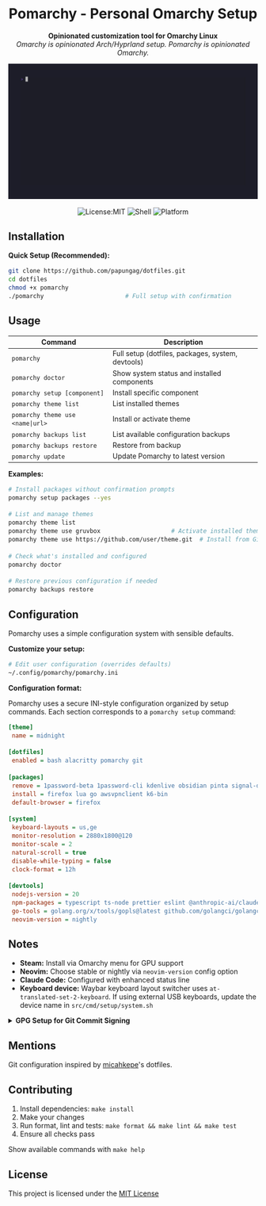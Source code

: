 <div align="center">

# Pomarchy - Personal Omarchy Setup

**Opinionated customization tool for Omarchy Linux**  
_Omarchy is opinionated Arch/Hyprland setup. Pomarchy is opinionated Omarchy._

<p align="center">
  <img src="demo/demo.gif" alt="Pomarchy Demo" width="600"/>
</p>

![License:MIT](https://img.shields.io/static/v1?label=License&message=MIT&color=green&style=flat-square)
![Shell](https://img.shields.io/badge/Shell-Bash-green?style=flat-square)
![Platform](https://img.shields.io/badge/Platform-Omarchy%20Linux-blue?style=flat-square)

</div>

## Installation

**Quick Setup (Recommended):**

```bash
git clone https://github.com/papungag/dotfiles.git
cd dotfiles
chmod +x pomarchy
./pomarchy                       # Full setup with confirmation
```

## Usage

| Command                          | Description                                       |
| -------------------------------- | ------------------------------------------------- |
| `pomarchy`                       | Full setup (dotfiles, packages, system, devtools) |
| `pomarchy doctor`                | Show system status and installed components       |
| `pomarchy setup [component]`     | Install specific component                        |
| `pomarchy theme list`            | List installed themes                             |
| `pomarchy theme use <name\|url>` | Install or activate theme                         |
| `pomarchy backups list`          | List available configuration backups              |
| `pomarchy backups restore`       | Restore from backup                               |
| `pomarchy update`                | Update Pomarchy to latest version                 |

**Examples:**

```bash
# Install packages without confirmation prompts
pomarchy setup packages --yes

# List and manage themes
pomarchy theme list
pomarchy theme use gruvbox                    # Activate installed theme
pomarchy theme use https://github.com/user/theme.git  # Install from GitHub

# Check what's installed and configured
pomarchy doctor

# Restore previous configuration if needed
pomarchy backups restore
```

## Configuration

Pomarchy uses a simple configuration system with sensible defaults.

**Customize your setup:**

```bash
# Edit user configuration (overrides defaults)
~/.config/pomarchy/pomarchy.ini
```

**Configuration format:**

Pomarchy uses a secure INI-style configuration organized by setup commands. Each section corresponds to a `pomarchy setup` command:

```ini
[theme]
 name = midnight

[dotfiles]
 enabled = bash alacritty pomarchy git

[packages]
 remove = 1password-beta 1password-cli kdenlive obsidian pinta signal-desktop typora spotify
 install = firefox lua go awsvpnclient k6-bin
 default-browser = firefox

[system]
 keyboard-layouts = us,ge
 monitor-resolution = 2880x1800@120
 monitor-scale = 2
 natural-scroll = true
 disable-while-typing = false
 clock-format = 12h

[devtools]
 nodejs-version = 20
 npm-packages = typescript ts-node prettier eslint @anthropic-ai/claude-code
 go-tools = golang.org/x/tools/gopls@latest github.com/golangci/golangci-lint/cmd/golangci-lint@latest
 neovim-version = nightly
```

## Notes

- **Steam:** Install via Omarchy menu for GPU support
- **Neovim:** Choose stable or nightly via `neovim-version` config option
- **Claude Code:** Configured with enhanced status line
- **Keyboard device:** Waybar keyboard layout switcher uses `at-translated-set-2-keyboard`. If using external USB keyboards, update the device name in `src/cmd/setup/system.sh`

<details>
<summary><strong>GPG Setup for Git Commit Signing</strong></summary>

Pomarchy includes a comprehensive Git configuration with commit signing enabled. To set up GPG for signed commits:

### Generate a GPG Key

```bash
# Generate a new GPG key
gpg --full-generate-key

# Follow the prompts and use default settings unless you have specific requirements
# Enter your name and email (must match your Git config)
```

### Configure Git with Your GPG Key

```bash
# List your GPG keys to get the key ID
gpg --list-secret-keys --keyid-format=long

# Copy the long key ID (between sec and uid sections)

# Set your signing key in Git
git config --global user.signingkey YOUR_KEY_ID

# Enable commit signing (already enabled in Pomarchy's .gitconfig)
git config --global commit.gpgsign true
```

### Add GPG Key to GitHub

```bash
# Export your public key
gpg --armor --export YOUR_KEY_ID

# Copy the output and add it to GitHub:
# Settings → SSH and GPG keys → New GPG key
```

</details>

## Mentions

Git configuration inspired by [micahkepe](https://github.com/micahkepe)'s dotfiles.

## Contributing

1. Install dependencies: `make install`
2. Make your changes
3. Run format, lint and tests: `make format && make lint && make test`
4. Ensure all checks pass

Show available commands with `make help`

## License

This project is licensed under the [MIT License](LICENSE)
